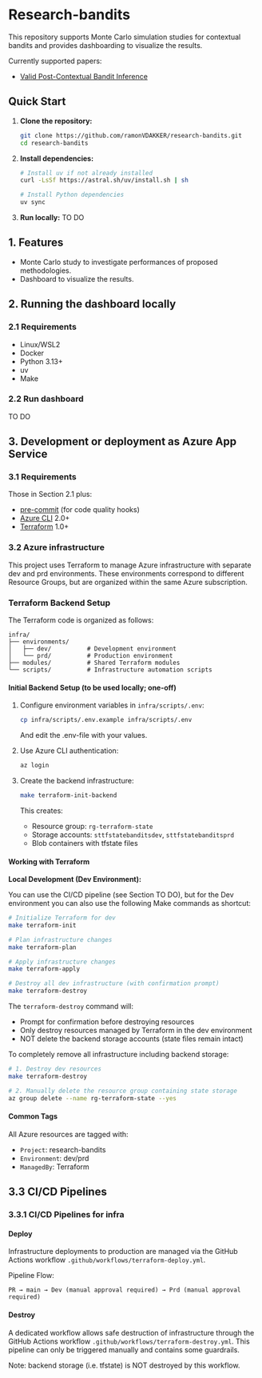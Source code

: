 # Research-bandits

This repository supports Monte Carlo simulation studies for
contextual bandits and provides dashboarding to visualize the results.

Currently supported papers:
- [Valid Post-Contextual Bandit Inference](https://arxiv.org/abs/2505.13897)

## Quick Start

1. **Clone the repository:**
   ```bash
   git clone https://github.com/ramonVDAKKER/research-bandits.git
   cd research-bandits
   ```

2. **Install dependencies:**
   ```bash
   # Install uv if not already installed
   curl -LsSf https://astral.sh/uv/install.sh | sh

   # Install Python dependencies
   uv sync
   ```

3. **Run locally:**
   TO DO

## 1. Features

- Monte Carlo study to investigate performances of proposed methodologies.
- Dashboard to visualize the results.

## 2. Running the dashboard locally

### 2.1 Requirements

- Linux/WSL2
- Docker
- Python 3.13+
- uv
- Make

### 2.2 Run dashboard

TO DO

## 3. Development or deployment as Azure App Service

### 3.1 Requirements

Those in Section 2.1 plus:

- [pre-commit](https://pre-commit.com/) (for code quality hooks)
- [Azure CLI](https://docs.microsoft.com/en-us/cli/azure/install-azure-cli) 2.0+
- [Terraform](https://www.terraform.io/downloads) 1.0+

### 3.2 Azure infrastructure

This project uses Terraform to manage Azure infrastructure with separate dev and prd environments. These environments correspond to different Resource Groups, but are organized within the same Azure subscription.

### Terraform Backend Setup

The Terraform code is organized as follows:

```
infra/
├── environments/
│   ├── dev/          # Development environment
│   └── prd/          # Production environment
├── modules/          # Shared Terraform modules
└── scripts/          # Infrastructure automation scripts
```

#### Initial Backend Setup (to be used locally; one-off)

1. Configure environment variables in `infra/scripts/.env`:
   ```bash
   cp infra/scripts/.env.example infra/scripts/.env
   ```
   And edit the .env-file with your values.

2. Use Azure CLI authentication:
   ```bash
   az login
   ```

2. Create the backend infrastructure:
   ```bash
   make terraform-init-backend
   ```

   This creates:
   - Resource group: `rg-terraform-state`
   - Storage accounts: `sttfstatebanditsdev`, `sttfstatebanditsprd`
   - Blob containers with tfstate files


#### Working with Terraform

**Local Development (Dev Environment):**

You can use the CI/CD pipeline (see Section TO DO), but for the
Dev environment you can also use the following Make commands as shortcut:

```bash
# Initialize Terraform for dev
make terraform-init

# Plan infrastructure changes
make terraform-plan

# Apply infrastructure changes
make terraform-apply

# Destroy all dev infrastructure (with confirmation prompt)
make terraform-destroy
```

The `terraform-destroy` command will:
- Prompt for confirmation before destroying resources
- Only destroy resources managed by Terraform in the dev environment
- NOT delete the backend storage accounts (state files remain intact)

To completely remove all infrastructure including backend storage:
```bash
# 1. Destroy dev resources
make terraform-destroy

# 2. Manually delete the resource group containing state storage
az group delete --name rg-terraform-state --yes
```

#### Common Tags

All Azure resources are tagged with:
- `Project`: research-bandits
- `Environment`: dev/prd
- `ManagedBy`: Terraform

## 3.3 CI/CD Pipelines

### 3.3.1 CI/CD Pipelines for infra

#### Deploy

Infrastructure deployments to production are managed via the GitHub Actions workflow `.github/workflows/terraform-deploy.yml`.

Pipeline Flow:
```
PR → main → Dev (manual approval required) → Prd (manual approval required)
```

#### Destroy

A dedicated workflow allows safe destruction of infrastructure through the GitHub Actions workflow `.github/workflows/terraform-destroy.yml`.
This pipeline can only be triggered manually and contains some guardrails.

Note: backend storage (i.e. tfstate) is NOT destroyed by this workflow.
